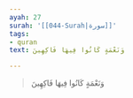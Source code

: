 ```yaml
---
ayah: 27
surah: '[[044-Surah|سورة]]'
tags:
- quran
text: وَنَعْمَةٍ كَانُوا فِيهَا فَاكِهِينَ

---
```

> وَنَعْمَةٍ كَانُوا فِيهَا فَاكِهِينَ
